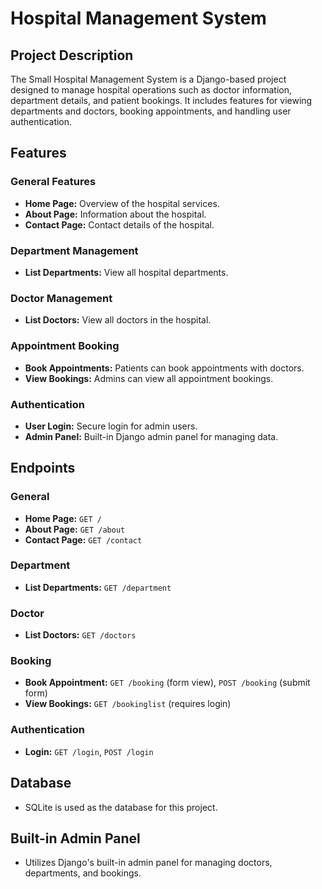# Hospital Management System

## Project Description
The Small Hospital Management System is a Django-based project designed to manage hospital operations such as doctor information, department details, and patient bookings. It includes features for viewing departments and doctors, booking appointments, and handling user authentication.

## Features

### General Features
- **Home Page:** Overview of the hospital services.
- **About Page:** Information about the hospital.
- **Contact Page:** Contact details of the hospital.

### Department Management
- **List Departments:** View all hospital departments.

### Doctor Management
- **List Doctors:** View all doctors in the hospital.

### Appointment Booking
- **Book Appointments:** Patients can book appointments with doctors.
- **View Bookings:** Admins can view all appointment bookings.

### Authentication
- **User Login:** Secure login for admin users.
- **Admin Panel:** Built-in Django admin panel for managing data.

## Endpoints

### General
- **Home Page:** `GET /`
- **About Page:** `GET /about`
- **Contact Page:** `GET /contact`

### Department
- **List Departments:** `GET /department`

### Doctor
- **List Doctors:** `GET /doctors`

### Booking
- **Book Appointment:** `GET /booking` (form view), `POST /booking` (submit form)
- **View Bookings:** `GET /bookinglist` (requires login)

### Authentication
- **Login:** `GET /login`, `POST /login`


## Database
- SQLite is used as the database for this project.

## Built-in Admin Panel
- Utilizes Django's built-in admin panel for managing doctors, departments, and bookings.
